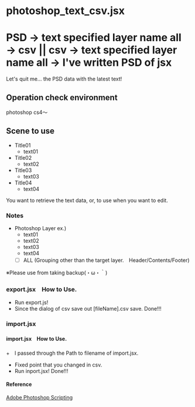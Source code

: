 # photoshop_text_csv.jsx
# PSD → text specified layer name all → csv || csv → text specified layer name all → I've written PSD of jsx
Let's quit me... the PSD data with the latest text!

## Operation check environment
photoshop cs4〜


## Scene to use
+ Title01
    + text01
+ Title02
    + text02
+ Title03
    + text03
+ Title04
    + text04

You want to retrieve the text data, or, to use when you want to edit.


### Notes
+ Photoshop Layer ex.)
    + text01
    + text02
    + text03
    + text04
    + [  ] ALL (Grouping other than the target layer.　Header/Contents/Footer)

※Please use from taking backup(・ω・｀)

### export.jsx　How to Use.
+ Run export.js!
+ Since the dialog of csv save out [fileName].csv save.
Done!!!



### import.jsx

#### import.jsx　How to Use.
+　I passed through the Path to filename of import.jsx.
+ Fixed point that you changed in csv.
+ Run inport.jsx!
Done!!!


#### Reference
[Adobe Photoshop Scripting](http://www.adobe.com/jp/devnet/photoshop/scripting.html)



